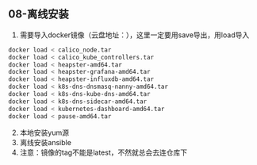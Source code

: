 ## 08-离线安装


1. 需要导入docker镜像（云盘地址：），这里一定要用save导出，用load导入
``` bash
docker load < calico_node.tar
docker load < calico_kube_controllers.tar
docker load < heapster-amd64.tar
docker load < heapster-grafana-amd64.tar
docker load < heapster-influxdb-amd64.tar
docker load < k8s-dns-dnsmasq-nanny-amd64.tar
docker load < k8s-dns-kube-dns-amd64.tar
docker load < k8s-dns-sidecar-amd64.tar
docker load < kubernetes-dashboard-amd64.tar
docker load < pause-amd64.tar
```

2. 本地安装yum源
3. 离线安装ansible
4. 注意：镜像的tag不能是latest，不然就总会去连仓库下
